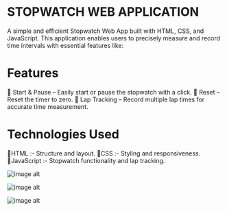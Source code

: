 # STOPWATCH WEB APPLICATION
A simple and efficient Stopwatch Web App built with HTML, CSS, and JavaScript. This application enables users to precisely measure and record time intervals with essential features like:

# Features
  🔹 Start & Pause – Easily start or pause the stopwatch with a click.
  🔹 Reset – Reset the timer to zero.
  🔹 Lap Tracking – Record multiple lap times for accurate time measurement.

# Technologies Used
  🔹HTML :- Structure and layout.
  🔹CSS :- Styling and responsiveness.
  🔹JavaScript :- Stopwatch functionality and lap tracking.

![image alt](https://github.com/snigdha-samanta/SCT_WD_2/blob/main/Screenshot%202025-02-15%20202255.png?raw=true)

![image alt](https://github.com/snigdha-samanta/SCT_WD_2/blob/main/Screenshot%202025-02-15%20202255.png?raw=true)

![image alt](https://github.com/snigdha-samanta/SCT_WD_2/blob/main/Screenshot%202025-02-15%20202255.png?raw=true)

